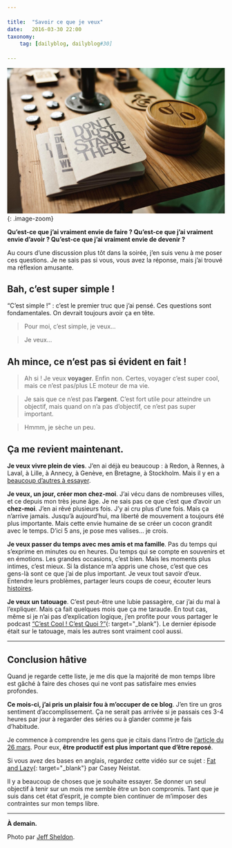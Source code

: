 ```yaml
---

title:  "Savoir ce que je veux"
date:   2016-03-30 22:00
taxonomy:
    tag: [dailyblog, dailyblog#30]
    
---
```


![Don't just stand there](/assets/images/stand@2x.jpg){: .image-zoom}

**Qu’est-ce que j’ai vraiment envie de faire ? Qu’est-ce que j’ai vraiment envie d’avoir ? Qu’est-ce que j’ai vraiment envie de devenir ?**

Au cours d’une discussion plus tôt dans la soirée, j’en suis venu à me poser ces questions. Je ne sais pas si vous, vous avez la réponse, mais j’ai trouvé ma réflexion amusante.

## Bah, c’est super simple !

“C’est simple !” : c’est le premier truc que j’ai pensé. Ces questions sont fondamentales. On devrait toujours avoir ça en tête.

> Pour moi, c’est simple, je veux…

> Je veux…

## Ah mince, ce n’est pas si évident en fait !

> Ah si ! Je veux **voyager**. Enfin non. Certes, voyager c’est super cool, mais ce n’est pas/plus LE moteur de ma vie.

> Je sais que ce n’est pas **l’argent**. C’est fort utile pour atteindre un objectif, mais quand on n’a pas d’objectif, ce n’est pas super important.

> Hmmm, je sèche un peu.

## Ça me revient maintenant.

**Je veux vivre plein de vies**. J’en ai déjà eu beaucoup : à Redon, à Rennes, à Laval, à Lille, à Annecy, à Genève, en Bretagne, à Stockholm. Mais il y en a [beaucoup d’autres à essayer](http://axelrock.fr/fr/blog/2016-03-09-i-want-to-be).

**Je veux, un jour, créer mon chez-moi**. J’ai vécu dans de nombreuses villes, et ce depuis mon très jeune âge. Je ne sais pas ce que c’est que d’avoir un **chez-moi**. J’en ai rêvé plusieurs fois. J’y ai cru plus d’une fois. Mais ça n’arrive jamais. Jusqu’à aujourd’hui, ma liberté de mouvement a toujours été plus importante. Mais cette envie humaine de se créer un cocon grandit avec le temps. D’ici 5 ans, je pose mes valises… je crois.

**Je veux passer du temps avec mes amis et ma famille**. Pas du temps qui s’exprime en minutes ou en heures. Du temps qui se compte en souvenirs et en émotions. Les grandes occasions, c’est bien. Mais les moments plus intimes, c’est mieux. Si la distance m’a appris une chose, c’est que ces gens-là sont ce que j’ai de plus important. Je veux tout savoir d’eux. Entendre leurs problèmes, partager leurs coups de coeur, écouter leurs [histoires](http://axelrock.fr/fr/blog/2012-04-26-histoire-d-histoires).

**Je veux un tatouage**. C’est peut-être une lubie passagère, car j’ai du mal à l’expliquer. Mais ça fait quelques mois que ça me taraude. En tout cas, même si je n’ai pas d’explication logique, j’en profite pour vous partager le podcast [“C’est Cool ! C’est Quoi ?”](http://www.radiokawa.com/le-vrac/cest-cool-cest-quoi/){: target="_blank"}. Le dernier épisode était sur le tatouage, mais les autres sont vraiment cool aussi.

___

## Conclusion hâtive

Quand je regarde cette liste, je me dis que la majorité de mon temps libre est gâché à faire des choses qui ne vont pas satisfaire mes envies profondes.

**Ce mois-ci, j’ai pris un plaisir fou à m’occuper de ce blog**. J’en tire un gros sentiment d’accomplissement. Ça ne serait pas arrivée si je passais ces 3-4 heures par jour à regarder des séries ou à glander comme je fais d’habitude.

Je commence à comprendre les gens que je citais dans l’intro de [l’article du 26 mars](http://axelrock.fr/fr/blog/2016-03-26-what-am-i-good-at). Pour eux, **être productif est plus important que d’être reposé**.

Si vous avez des bases en anglais, regardez cette vidéo sur ce sujet : [Fat and Lazy](https://www.youtube.com/watch?v=ZexvTZ1sV8U){: target="_blank"} par Casey Neistat.

Il y a beaucoup de choses que je souhaite essayer. Se donner un seul objectif à tenir sur un mois me semble être un bon compromis. Tant que je suis dans cet état d’esprit, je compte bien continuer de m’imposer des contraintes sur mon temps libre.

____

**À demain.**

Photo par [Jeff Sheldon](https://unsplash.com/ugmonk).
